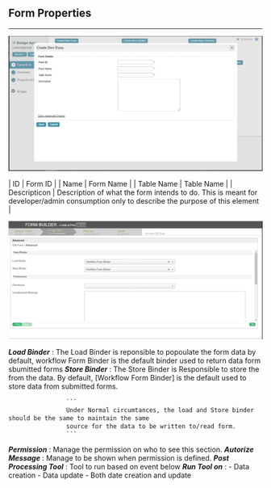 ## Form Properties ##

---

<img src="https://raw.githubusercontent.com/kinnara-digital-studio/kecak-workflow/master/docs/assets/buildingPlugins-formProperties.png" alt="buildingPlugins-formProperties" />

| ID | Form ID |
| Name | Form Name |
| Table Name | Table Name |
| Descripticon | Description of what the form intends to do. This is meant for developer/admin consumption only to describe the purpose of this element | 

<img src="https://raw.githubusercontent.com/kinnara-digital-studio/kecak-workflow/master/docs/assets/buildingPlugins-formPropertiesAdvanced.png" alt="buildingPlugins-formPropertiesAdvanced" />


***Load Binder*** : The Load Binder is reponsible to popoulate the form data by default, workflow Form Binder 
					is the default binder used to return data form sbumitted forms 
***Store Binder*** : The Store Binder is Responsible to store the from the data. By default, [Workflow Form Binder]
					is the default used to store data from submitted forms.
					
					```
					Under Normal circumtances, the load and Store binder should be the same to maintain the same 
					source for the data to be written to/read form.
					```
***Permission*** : Manage the permission on who to see this section. 
***Autorize Message*** : Manage to be shown when permission is defined.
***Post Processing Tool*** : Tool to run based on event below
***Run Tool on*** : - Data creation
					- Data update
					- Both date creation and update